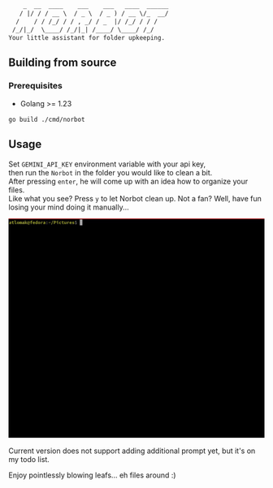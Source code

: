 ```
    _  __  ____    ___    ___   ____  ______
   / |/ / / __ \  / _ \  / _ ) / __ \/_  __/
  /    / / /_/ / / , _/ / _  |/ /_/ / / /   
 /_/|_/  \____/ /_/|_| /____/ \____/ /_/     
Your little assistant for folder upkeeping.
```

## Building from source
### Prerequisites
 - Golang >= 1.23
```
go build ./cmd/norbot
```

## Usage
Set `GEMINI_API_KEY` environment variable with your api key,\
then run the `Norbot` in the folder you would like to clean a bit.\
After pressing `enter`, he will come up with an idea how to organize your files.\
Like what you see? Press `y` to let Norbot clean up.
Not a fan? Well, have fun losing your mind doing it manually...

![](gif/norbot_demo.gif)

Current version does not support adding additional prompt yet,
but it's on my todo list.

Enjoy pointlessly blowing leafs... eh files around :)